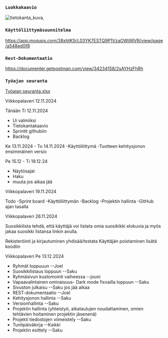 ### `Luokkakaavio`
![tietokanta_kuva,](https://github.com/user-attachments/assets/e48e05b7-8a1e-419e-8163-9faeefbe1919)



### `Käyttöliittymäsuunnitelma`
https://app.moqups.com/38xhtKSrL03YK7ESTQ9P1VzaOWill6VR/view/page/a548ed0f8


### `Rest-Dokumentaatio`
https://documenter.getpostman.com/view/34234158/2sAYHzFhRh



### `Työajan seuranta`
[Työajan seuranta.xlsx](https://github.com/user-attachments/files/18142160/Tyoajan.seuranta.xlsx)




Viikkopalaveri 12.11.2024

Tänään Ti 12.11.2024
- Ui valmiiksi
- Tietokantakaavio
- Sprintit githubiin
- Backlog

Ke 13.11.2024 - To 14.11.2024 
-Käyttöliittymä
-Tuotteen kehitysjonon ensimmäinen versio

Pe 15.12 - Ti 19.12.24
- Näytösajat
- Haku 
- muuta jos aikaa jää



Viikkopalaveri 19.11.2024

Todo
-Sprint board
-Käyttöliittymän
-Backlog
-Projektin hallinta
-GitHub ajan tasalla

Viikkopalaveri 26.11.2024 
 
Suosikkilista tehdä, että käyttäjä voi listata omia suosikikki elokuvia
ja myös jakaa suosikki listansa linkin avulla. 

Rekisteröinti ja kirjautuminen yhdisää/testata
Käyttäjän poistaminen lisätä koodiin


Viikkopalaveri Pe 13.12.2024

- Ryhmät loppuuun --Joel	
- Suosikkilistaus loppuun --Saku
- Ryhmäsivun kustomointi vaiheessa --jouni
- Vapaavalintainen ominaisuus- Dark mode fixxailla loppuun --Saku
- Sivuston julkaisu --Saku jos jää aikaa
- REST-dokumentaatio --Joel	
- Kehitysjonon hallinta --Saku
- Versionhallinta --Saku
- Projektin hallinta (yhteistyö, aikataulujen noudattaminen,
omien tehtävien hoitaminen projektin jäsenenä)
- Projekti tiedostojen viimeistely --Saku	
- Tuntipäiväkirja --Kaikki
- Projektin esittely --Saku






